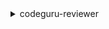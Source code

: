 <details><summary>codeguru-reviewer</summary><blockquote>

- **<details><summary>associate-repository</summary><blockquote>**

  * --repository
  * --client-request-token
  * --tags
  * --kms-key-details
  * --cli-input-json
  * --cli-input-yaml
  * --generate-cli-skeleton


- **<details><summary>create-code-review</summary><blockquote>**

  * --name
  * --repository-association-arn
  * --type
  * --client-request-token
  * --cli-input-json
  * --cli-input-yaml
  * --generate-cli-skeleton


- **<details><summary>describe-code-review</summary><blockquote>**

  * --code-review-arn
  * --cli-input-json
  * --cli-input-yaml
  * --generate-cli-skeleton


- **<details><summary>describe-recommendation-feedback</summary><blockquote>**

  * --code-review-arn
  * --recommendation-id
  * --user-id
  * --cli-input-json
  * --cli-input-yaml
  * --generate-cli-skeleton


- **<details><summary>describe-repository-association</summary><blockquote>**

  * --association-arn
  * --cli-input-json
  * --cli-input-yaml
  * --generate-cli-skeleton


- **<details><summary>disassociate-repository</summary><blockquote>**

  * --association-arn
  * --cli-input-json
  * --cli-input-yaml
  * --generate-cli-skeleton


- **<details><summary>help</summary><blockquote>**

  * 


- **<details><summary>list-code-reviews</summary><blockquote>**

  * --provider-types
  * --states
  * --repository-names
  * --type
  * --max-results
  * --next-token
  * --cli-input-json
  * --cli-input-yaml
  * --generate-cli-skeleton


- **<details><summary>list-recommendation-feedback</summary><blockquote>**

  * --next-token
  * --max-results
  * --code-review-arn
  * --user-ids
  * --recommendation-ids
  * --cli-input-json
  * --cli-input-yaml
  * --generate-cli-skeleton


- **<details><summary>list-recommendations</summary><blockquote>**

  * --next-token
  * --max-results
  * --code-review-arn
  * --cli-input-json
  * --cli-input-yaml
  * --generate-cli-skeleton


- **<details><summary>list-repository-associations</summary><blockquote>**

  * --provider-types
  * --states
  * --names
  * --owners
  * --cli-input-json
  * --cli-input-yaml
  * --starting-token
  * --page-size
  * --max-items
  * --generate-cli-skeleton


- **<details><summary>list-tags-for-resource</summary><blockquote>**

  * --resource-arn
  * --cli-input-json
  * --cli-input-yaml
  * --generate-cli-skeleton


- **<details><summary>put-recommendation-feedback</summary><blockquote>**

  * --code-review-arn
  * --recommendation-id
  * --reactions
  * --cli-input-json
  * --cli-input-yaml
  * --generate-cli-skeleton


- **<details><summary>tag-resource</summary><blockquote>**

  * --resource-arn
  * --tags
  * --cli-input-json
  * --cli-input-yaml
  * --generate-cli-skeleton


- **<details><summary>untag-resource</summary><blockquote>**

  * --resource-arn
  * --tag-keys
  * --cli-input-json
  * --cli-input-yaml
  * --generate-cli-skeleton


- **<details><summary>wait</summary><blockquote>**

  * 


</blockquote></details>
</blockquote></details>
</blockquote></details>
</blockquote></details>
</blockquote></details>
</blockquote></details>
</blockquote></details>
</blockquote></details>
</blockquote></details>
</blockquote></details>
</blockquote></details>
</blockquote></details>
</blockquote></details>
</blockquote></details>
</blockquote></details>
</blockquote></details>
</blockquote></details>
